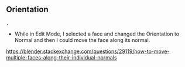## Orientation

`,`

- While in Edit Mode, I selected a face and changed the Orientation to Normal and then I could move the face along its normal.

https://blender.stackexchange.com/questions/29119/how-to-move-multiple-faces-along-their-individual-normals


